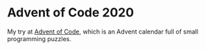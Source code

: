 # Advent of Code 2020
My try at [Advent of Code](https://adventofcode.com/2020/about), which is an Advent calendar full of small programming puzzles.
